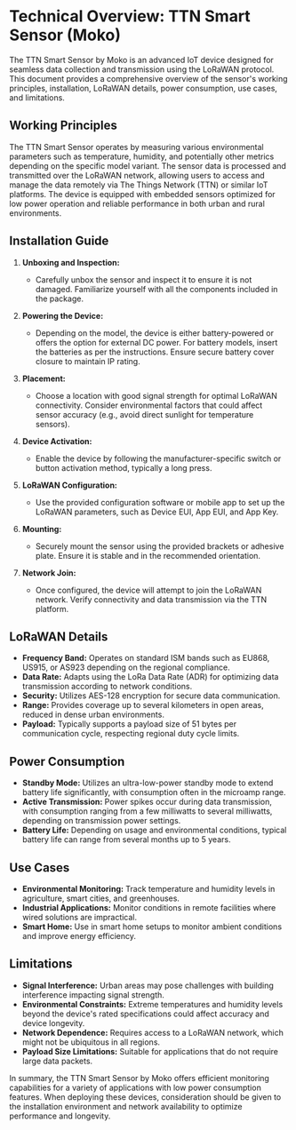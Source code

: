 # Technical Overview: TTN Smart Sensor (Moko)

The TTN Smart Sensor by Moko is an advanced IoT device designed for seamless data collection and transmission using the LoRaWAN protocol. This document provides a comprehensive overview of the sensor's working principles, installation, LoRaWAN details, power consumption, use cases, and limitations.

## Working Principles

The TTN Smart Sensor operates by measuring various environmental parameters such as temperature, humidity, and potentially other metrics depending on the specific model variant. The sensor data is processed and transmitted over the LoRaWAN network, allowing users to access and manage the data remotely via The Things Network (TTN) or similar IoT platforms. The device is equipped with embedded sensors optimized for low power operation and reliable performance in both urban and rural environments.

## Installation Guide

1. **Unboxing and Inspection:**
   - Carefully unbox the sensor and inspect it to ensure it is not damaged. Familiarize yourself with all the components included in the package.

2. **Powering the Device:**
   - Depending on the model, the device is either battery-powered or offers the option for external DC power. For battery models, insert the batteries as per the instructions. Ensure secure battery cover closure to maintain IP rating.

3. **Placement:**
   - Choose a location with good signal strength for optimal LoRaWAN connectivity. Consider environmental factors that could affect sensor accuracy (e.g., avoid direct sunlight for temperature sensors).

4. **Device Activation:**
   - Enable the device by following the manufacturer-specific switch or button activation method, typically a long press.

5. **LoRaWAN Configuration:**
   - Use the provided configuration software or mobile app to set up the LoRaWAN parameters, such as Device EUI, App EUI, and App Key.

6. **Mounting:**
   - Securely mount the sensor using the provided brackets or adhesive plate. Ensure it is stable and in the recommended orientation.

7. **Network Join:**
   - Once configured, the device will attempt to join the LoRaWAN network. Verify connectivity and data transmission via the TTN platform.

## LoRaWAN Details

- **Frequency Band:** Operates on standard ISM bands such as EU868, US915, or AS923 depending on the regional compliance.
- **Data Rate:** Adapts using the LoRa Data Rate (ADR) for optimizing data transmission according to network conditions.
- **Security:** Utilizes AES-128 encryption for secure data communication.
- **Range:** Provides coverage up to several kilometers in open areas, reduced in dense urban environments.
- **Payload:** Typically supports a payload size of 51 bytes per communication cycle, respecting regional duty cycle limits.

## Power Consumption

- **Standby Mode:** Utilizes an ultra-low-power standby mode to extend battery life significantly, with consumption often in the microamp range.
- **Active Transmission:** Power spikes occur during data transmission, with consumption ranging from a few milliwatts to several milliwatts, depending on transmission power settings.
- **Battery Life:** Depending on usage and environmental conditions, typical battery life can range from several months up to 5 years.

## Use Cases

- **Environmental Monitoring:** Track temperature and humidity levels in agriculture, smart cities, and greenhouses.
- **Industrial Applications:** Monitor conditions in remote facilities where wired solutions are impractical.
- **Smart Home:** Use in smart home setups to monitor ambient conditions and improve energy efficiency.

## Limitations

- **Signal Interference:** Urban areas may pose challenges with building interference impacting signal strength.
- **Environmental Constraints:** Extreme temperatures and humidity levels beyond the device's rated specifications could affect accuracy and device longevity.
- **Network Dependence:** Requires access to a LoRaWAN network, which might not be ubiquitous in all regions.
- **Payload Size Limitations:** Suitable for applications that do not require large data packets.

In summary, the TTN Smart Sensor by Moko offers efficient monitoring capabilities for a variety of applications with low power consumption features. When deploying these devices, consideration should be given to the installation environment and network availability to optimize performance and longevity.